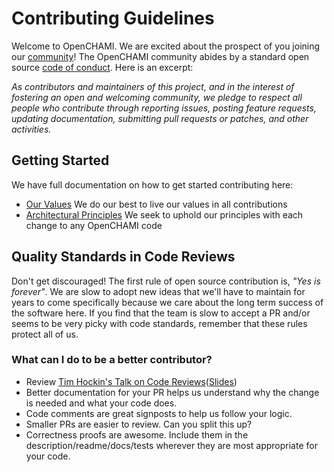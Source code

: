 # Contributing Guidelines

Welcome to OpenCHAMI. We are excited about the prospect of you joining our [community](https://github.com/openchami/community)! The OpenCHAMI community abides by a standard open source [code of conduct](CODE_OF_CONDUCT.md). Here is an excerpt:

_As contributors and maintainers of this project, and in the interest of fostering an open and welcoming community, we pledge to respect all people who contribute through reporting issues, posting feature requests, updating documentation, submitting pull requests or patches, and other activities._

## Getting Started

We have full documentation on how to get started contributing here:


- [Our Values](https://github.com/openchami/community/blob/main/values.md) We do our best to live our values in all contributions
- [Architectural Principles](https://github.com/openchami/community/blob/main/tsc-docs/Principles.md) We seek to uphold our principles with each change to any OpenCHAMI code

## Quality Standards in Code Reviews

Don't get discouraged!  The first rule of open source contribution is, *"Yes is forever"*.  We are slow to adopt new ideas that we'll have to maintain for years to come specifically because we care about the long term success of the software here.  If you find that the team is slow to accept a PR and/or seems to be very picky with code standards, remember that these rules protect all of us.

### What can I do to be a better contributor?

- Review [Tim Hockin's Talk on Code Reviews](https://www.youtube.com/watch?v=OZVv7-o8i40)([Slides](https://speakerdeck.com/thockin/how-to-be-a-bad-ass-code-reviewer))
- Better documentation for your PR helps us understand why the change is needed and what your code does.
- Code comments are great signposts to help us follow your logic.
- Smaller PRs are easier to review.  Can you split this up?
- Correctness proofs are awesome.  Include them in the description/readme/docs/tests wherever they are most appropriate for your code.

<!---
Custom Information - if you're copying this template for the first time you can add custom content here, for example:

## Contact Information

Mailing list?
Slack Channel?
Other?
-->